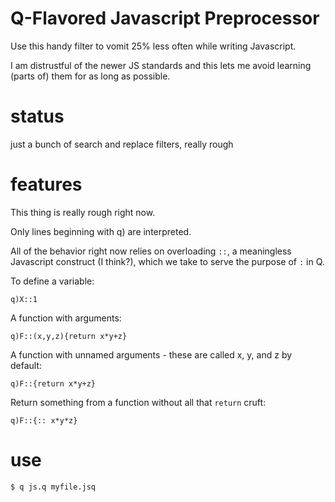 # Q-Flavored Javascript Preprocessor

Use this handy filter to vomit 25% less often while writing Javascript.

I am distrustful of the newer JS standards and this lets me avoid learning
(parts of) them for as long as possible.

# status

just a bunch of search and replace filters, really rough

# features

This thing is really rough right now.

Only lines beginning with q) are interpreted.

All of the behavior right now relies on overloading `::`, a meaningless Javascript construct (I think?), which we take to
serve the purpose of `:` in Q.

To define a variable:

```q)X::1```

A function with arguments:

```q)F::(x,y,z){return x*y+z}```

A function with unnamed arguments - these are called x, y, and z by default:

```q)F::{return x*y+z}```

Return something from a function without all that `return` cruft:

```q)F::{:: x*y*z}```

# use

```$ q js.q myfile.jsq```


